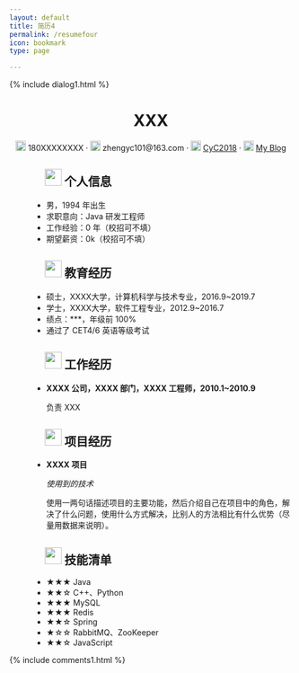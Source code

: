 ```yaml
---
layout: default
title: 简历4
permalink: /resumefour
icon: bookmark
type: page

---
```

{% include dialog1.html %}
<style>
   
    h2,ul {
          margin-left: 3em
    }
    
</style>

 <center>
     <h1>XXX</h1>
     <div>
         <span>
             <img src="{{site.baseurl}}/assetsresume/phone-solid.svg" width="18px">
             180XXXXXXXX
         </span>
         ·
         <span>
             <img src="{{site.baseurl}}/assetsresume/envelope-solid.svg" width="18px">
             zhengyc101@163.com
         </span>
         ·
         <span>
             <img src="{{site.baseurl}}/assetsresume/github-brands.svg" width="18px">
             <a href="https://github.com/CyC2018">CyC2018</a>
         </span>
         ·
         <span>
             <img src="{{site.baseurl}}/assetsresume/rss-solid.svg" width="18px">
             <a href="#">My Blog</a>
         </span>
     </div>
 </center>

## <img src="{{site.baseurl}}/assetsresume/info-circle-solid.svg" width="30px"> 个人信息 

 - 男，1994 年出生
 - 求职意向：Java 研发工程师
 - 工作经验：0 年（校招可不填）
 - 期望薪资：0k（校招可不填）

## <img src="{{site.baseurl}}/assetsresume/graduation-cap-solid.svg" width="30px"> 教育经历

- 硕士，XXXX大学，计算机科学与技术专业，2016.9~2019.7
- 学士，XXXX大学，软件工程专业，2012.9~2016.7
- 绩点：***，年级前 100%
- 通过了 CET4/6 英语等级考试

## <img src="{{site.baseurl}}/assetsresume/briefcase-solid.svg" width="30px"> 工作经历

- **XXXX 公司，XXXX 部门，XXXX 工程师，2010.1~2010.9**

   负责 XXX

## <img src="{{site.baseurl}}/assetsresume/project-diagram-solid.svg" width="30px"> 项目经历

- **XXXX 项目**

  *使用到的技术*

  使用一两句话描述项目的主要功能，然后介绍自己在项目中的角色，解决了什么问题，使用什么方式解决，比别人的方法相比有什么优势（尽量用数据来说明）。

## <img src="{{site.baseurl}}/assetsresume/tools-solid.svg" width="30px"> 技能清单

- ★★★ Java
- ★★☆ C++、Python
- ★★★ MySQL
- ★★★ Redis
- ★★☆ Spring
- ★☆☆ RabbitMQ、ZooKeeper
- ★★☆ JavaScript



{% include comments1.html %}